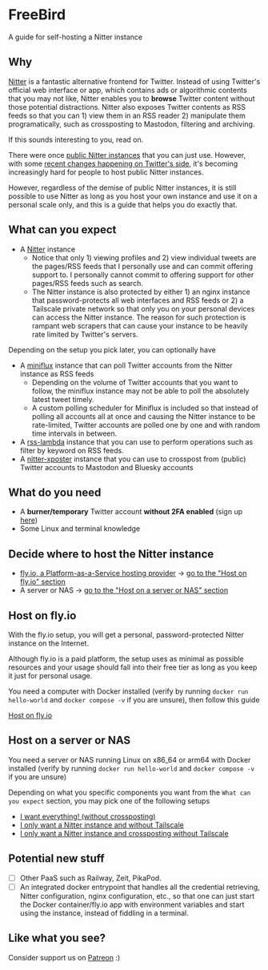 # FreeBird
A guide for self-hosting a Nitter instance

## Why
[Nitter](https://github.com/zedeus/nitter) is a fantastic alternative frontend for Twitter. Instead of using Twitter's official web interface or app, which contains ads or algorithmic contents that you may not like, Nitter enables you to **browse** Twitter content without those potential distractions. Nitter also exposes Twitter contents as RSS feeds so that you can 1) view them in an RSS reader 2) manipulate them programatically, such as crossposting to Mastodon, filtering and archiving.

If this sounds interesting to you, read on.

There were once [public Nitter instances](https://github.com/zedeus/nitter/wiki/Instances) that you can just use. However, with some [recent changes happening on Twitter's side](https://github.com/zedeus/nitter/issues/983), it's becoming increasingly hard for people to host public Nitter instances.

However, regardless of the demise of public Nitter instances, it is still possible to use Nitter as long as you host your own instance and use it on a personal scale only, and this is a guide that helps you do exactly that.

## What can you expect
* A [Nitter](https://github.com/zedeus/nitter) instance
    * Notice that only 1) viewing profiles and 2) view individual tweets are the pages/RSS feeds that I personally use and can commit offering support to. I personally cannot commit to offering support for other pages/RSS feeds such as search.
    * The Nitter instance is also protected by either 1) an nginx instance that password-protects all web interfaces and RSS feeds or 2) a Tailscale private network so that only you on your personal devices can access the Nitter instance. The reason for such protection is rampant web scrapers that can cause your instance to be heavily rate limited by Twitter's servers.

Depending on the setup you pick later, you can optionally have
* A [miniflux](https://github.com/miniflux/v2) instance that can poll Twitter accounts from the Nitter instance as RSS feeds
    * Depending on the volume of Twitter accounts that you want to follow, the miniflux instance may not be able to poll the absolutely latest tweet timely.
    * A custom polling scheduler for Miniflux is included so that instead of polling all accounts all at once and causing the Nitter instance to be rate-limited, Twitter accounts are polled one by one and with random time intervals in between.
* A [rss-lambda](https://github.com/k-t-corp/rss-lambda) instance that you can use to perform operations such as filter by keyword on RSS feeds.
* A [nitter-xposter](https://github.com/k-t-corp/nitter-xposter) instance that you can use to crosspost from (public) Twitter accounts to Mastodon and Bluesky accounts

## What do you need
* A **burner/temporary** Twitter account **without 2FA enabled** (sign up [here](https://twitter.com/i/flow/signup))
* Some Linux and terminal knowledge

## Decide where to host the Nitter instance
* [fly.io, a Platform-as-a-Service hosting provider](https://fly.io/) -> [go to the "Host on fly.io" section](#host-on-flyio)
* A server or NAS -> [go to the "Host on a server or NAS" section](#host-on-a-server-or-nas)

## Host on fly.io
With the fly.io setup, you will get a personal, password-protected Nitter instance on the Internet.

Although fly.io is a paid platform, the setup uses as minimal as possible resources and your usage should fall into their free tier as long as you keep it just for personal usage.

You need a computer with Docker installed (verify by running `docker run hello-world` and `docker compose -v` if you are unsure), then follow this guide

[Host on fly.io](./docs/host-on-fly-io.md)

## Host on a server or NAS
You need a server or NAS running Linux on x86_64 or arm64 with Docker installed (verify by running `docker run hello-world` and `docker compose -v` if you are unsure)

Depending on what you specific components you want from the `What can you expect` section, you may pick one of the following setups

* [I want everything! (without crossposting)](./docs/i-want-everything-without-crossposting.md)
* [I only want a Nitter instance and without Tailscale](./docs/i-only-want-a-nitter-instance-and-without-tailscale.md)
* [I only want a Nitter instance and crossposting without Tailscale](./docs/i-only-want-a-nitter-instance-and-crossposting-without-tailscale.md)

## Potential new stuff
- [ ] Other PaaS such as Railway, Zeit, PikaPod.
- [ ] An integrated docker entrypoint that handles all the credential retrieving, Nitter configuration, nginx configuration, etc., so that one can just start the Docker container/fly.io app with environment variables and start using the instance, instead of fiddling in a terminal.

## Like what you see?
Consider support us on [Patreon](https://www.patreon.com/sekaisoft) :)
